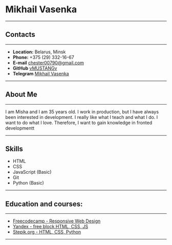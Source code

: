 # Mikhail Vasenka
-----
## Contacts
*****
* **Location:** Belarus, Minsk
* **Phone:** +375 (29) 332-16-67 
* **E-mail** chester00790@gmail.com
* **GitHub** [vMUSTANGv](https://github.com/vMUSTANGv "Profile GitHub")
* **Telegram** [Mikhail Vasenka](https://t.me/vMUSTANGv_vBYv "Open a chat with me")
*****
## About Me
-----

I am Misha and I am 35 years old. I work in production, but I have always been interested in development. I really like what I teach and what I do. I want to do what I love. Therefore, I want to gain knowledge in fronted developmentt
*****
## Skills
* HTML
* CSS
* JavaScript (Basic)
* Git
* Python (Basic)
*****
## Education and courses:
*****
* [Freecodecamp - Responsive Web Design](https://www.freecodecamp.org/ "Frontend")
* [Yandex - free block HTML, CSS, JS](https://practicum.yandex.ru/web/ "Yandex")
* [Stepik.org - HTML, CSS, Python](https://stepik.org/ "HTML, CSS, Python")
*****
